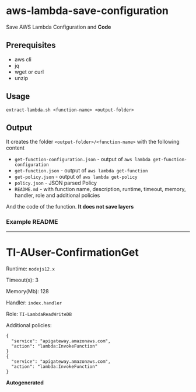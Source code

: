 # aws-lambda-save-configuration
Save AWS Lambda Configuration and **Code**


## Prerequisites

- aws cli
- jq
- wget or curl
- unzip

## Usage

```
extract-lambda.sh <function-name> <output-folder>
```

## Output

It creates the folder `<output-folder>/<function-name>` with the following content

- `get-function-configuration.json` - output of `aws lambda get-function-configuration`
- `get-function.json`  - output of `aws lambda get-function`
- `get-policy.json` - output of `aws lambda get-policy`
- `policy.json` - JSON parsed Policy
- `README.md` - with function name, description, runtime, timeout, memory, handler, role and additional policies

And the code of the function. **It does not save layers**


### Example README
---

# TI-AUser-ConfirmationGet




Runtime: `nodejs12.x` 

Timeout(s): 3  

Memory(Mb): 128 

Handler: `index.handler` 

Role: `​TI-LambdaReadWriteDB`

Additional policies: 

```
{
  "service": "apigateway.amazonaws.com",
  "action": "lambda:InvokeFunction"
}
{
  "service": "apigateway.amazonaws.com",
  "action": "lambda:InvokeFunction"
}
``` 


**Autogenerated**

